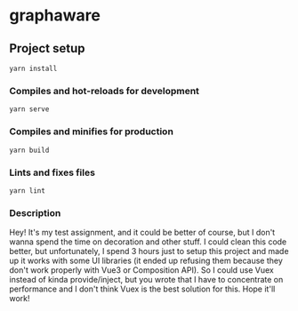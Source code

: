 # graphaware

## Project setup
```
yarn install
```

### Compiles and hot-reloads for development
```
yarn serve
```

### Compiles and minifies for production
```
yarn build
```

### Lints and fixes files
```
yarn lint
```

### Description

Hey! It's my test assignment, and it could be better of course,
but I don't wanna spend the time on decoration and other stuff.
I could clean this code better, but unfortunately, I spend 3 hours just to
setup this project and made up it works with some UI libraries (it ended up refusing them because they don't work properly with Vue3 or Composition API).
So I could use Vuex instead of kinda provide/inject, but you wrote that I have to concentrate on performance and I don't think Vuex is the best solution for this.
Hope it'll work!